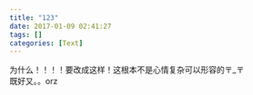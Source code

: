 ```yaml
---
title: "123"
date: 2017-01-09 02:41:27
tags: []
categories: [Text]
---
```


<p dir="ltr"  >为什么！！！！要改成这样！这根本不是心情复杂可以形容的〒_〒<br />既好又。。orz</p>
